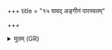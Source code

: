 +++
title = "१५ यावद् अङ्गीनं पारस्वतम्"

+++
<details><summary>मूलम् (GR)</summary>

यावद् अङ्गीनं पारस्वतं +++(Bhatt. pārśvataṃ (⟨ pārasvataṃ = ŚS))+++  
हास्तिनं गार्दभं च यत् ।  
यावद् अश्वस्य वाजिनस्  
तावन् मे वर्धतां पसः ॥
</details>